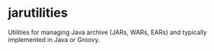 # jarutilities
Utilities for managing Java archive (JARs, WARs, EARs) and typically implemented in Java or Groovy.
